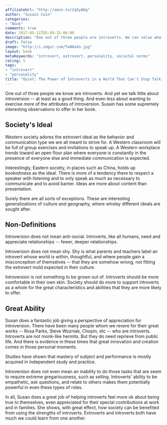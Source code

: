 ```yaml
---
affiliateUrl: "http://amzn.to/2q5yA0q"
author: "Susain Cain"
categories:
- "Book"
comments: true
date: 2017-05-11T05:49:15-06:00
description: "One out of three people are introverts. We can value what they offer better."
draft: false
image: "http://i.imgur.com/TwNAo4n.jpg"
layout: book
metaKeywords: "introvert, extrovert, personality, societal norms"
rating: 5
tags:
- "introvert"
- "personality"
title: "Quiet: The Power of Introverts in a World That Can't Stop Talking"
---
```


One out of three people we know are introverts.  And yet we talk little about introversion -- at least as a good thing.  And even less about wanting to exercise *more* of the attributes of introversion.  Susain has some supremely interesting observations to offer in her book.

<!--more-->

## Society's Ideal

Western society adores the extrovert ideal as the behavior and communication type we are all meant to strive for.  A Western classroom will be full of group exercises and invitations to speak up.  A Western workplace trends toward an open floor plan where everyone is constantly in the presence of everyone else and immediate communication is expected.

Interestingly, Eastern society, in places such as China, holds up bookishness as the ideal.  There is more of a tendency there to respect a speaker with listening and to only speak as much as necessary to communicate and to avoid banter.  Ideas are more about content than presentation.

Surely there are all sorts of exceptions.  These are interesting generalizations of culture and geography, where wholey different ideals are sought after.

## Non-Definitions

Introversion does not mean anti-social. Introverts, like all humans, need and appreciate relationships -- fewer, deeper relationships. 

Introversion does not mean shy.  Shy is what parents and teachers label an introvert whose world is within, thoughtful, and where people gain a misconception of themselves -- that they are somehow wrong, not fitting the extrovert mold expected in their culture.  

Introversion is not something to be grown out of.  Introverts should be more comfortable in their own skin.  Society should do more to support introverts as a whole for the great characteristics and abilities that they are more likely to offer.

## Great Ability

Susan does a fantastic job giving a perspective of appreciation for introversion.  There have been many people whom we revere for their great works -- Rosa Parks, Steve Wozniak, Chopin, etc -- who are introverts.  Introverts are not monk-like hermits.  But they do need reprieve from public life.  And there is evidence in these times that great innovation and creation comes in those personal moments.  

Studies have shown that mastery of subject and performance is mostly acquired in independent study and practice.

Introversion does not even mean an inability to do those tasks that are seem to require extreme gregariousness, such as selling.  Introverts' ability to be empathetic, ask questions, and relate to others makes them potentially powerful in even these types of roles.

In all, Susan does a great job of helping introverts feel more ok about being true to themselves, even appreciated for their special contributions at work and in families.  She shows, with great effect, how society can be benefited from using the strengths of introverts.  Extroverts and introverts both have much we could learn from one another.
